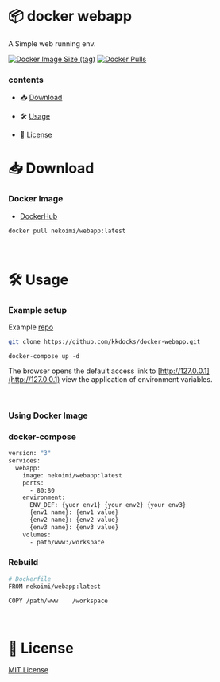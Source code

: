 # 📦 docker webapp

A Simple web running env.

[![Docker Image Size (tag)](https://img.shields.io/docker/image-size/nekoimi/webapp/latest)](https://hub.docker.com/r/nekoimi/webapp)
[![Docker Pulls](https://img.shields.io/docker/pulls/nekoimi/webapp)](https://hub.docker.com/r/nekoimi/webapp)

### contents

- 📥 [Download](#-download)

- 🛠️ [Usage](#-usage)

- 📄 [License](#-license)

# 📥 Download

### Docker Image

- [DockerHub](https://hub.docker.com/r/nekoimi/webapp)

```bash
docker pull nekoimi/webapp:latest
```

<br>

# 🛠️ Usage

### Example setup

Example [repo](https://github.com/kkdocks/docker-webapp.git)

```bash
git clone https://github.com/kkdocks/docker-webapp.git
```

```base
docker-compose up -d
```

The browser opens the default access link to [http://127.0.0.1](http://127.0.0.1) view the application of environment variables.

<br>

### Using Docker Image

### docker-compose

```bash
version: "3"
services:
  webapp:
    image: nekoimi/webapp:latest
    ports:
      - 80:80
    environment:
      ENV_DEF: {yuor env1} {your env2} {your env3}
      {env1 name}: {env1 value}
      {env2 name}: {env2 value}
      {env3 name}: {env3 value}
    volumes:
      - path/www:/workspace
```

### Rebuild

``` bash
# Dockerfile
FROM nekoimi/webapp:latest

COPY /path/www    /workspace
```


<br>

# 📄 License

[MIT License](#LICENSE)